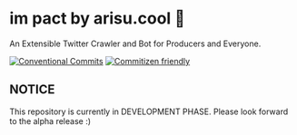 # im pact by arisu.cool 🍓

An Extensible Twitter Crawler and Bot for Producers and Everyone.

[![Conventional Commits](https://img.shields.io/badge/Conventional%20Commits-1.0.0-yellow.svg)](https://conventionalcommits.org)
[![Commitizen friendly](https://img.shields.io/badge/commitizen-friendly-brightgreen.svg)](http://commitizen.github.io/cz-cli/)

## NOTICE

This repository is currently in DEVELOPMENT PHASE.
Please look forward to the alpha release :)
